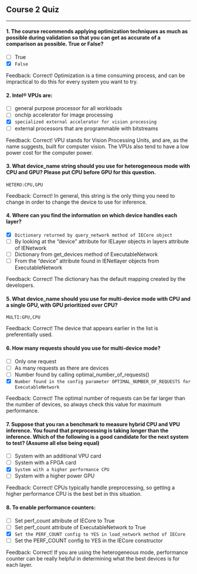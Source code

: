 ## Course 2 Quiz

---

#### 1. The course recommends applying optimization techniques as much as possible during validation so that you can get as accurate of a comparison as possible. True or False?

- [ ] True
- [x] `False`

Feedback: Correct! Optimization is a time consuming process, and can be impractical to do this for every system you want to try.

#### 2. Intel® VPUs are:

- [ ] general purpose processor for all workloads
- [ ] onchip accelerator for image processing
- [x] `specialized external accelerator for vision processing`
- [ ] external processors that are programmable with bitstreams

Feedback: Correct! VPU stands for Vision Processing Units, and are, as the name suggests, built for computer vision. The VPUs also tend to have a low power cost for the computer power.

#### 3. What device_name string should you use for heterogeneous mode with CPU and GPU? Please put CPU before GPU for this question.

`HETERO:CPU,GPU`

Feedback: Correct! In general, this string is the only thing you need to change in order to change the device to use for inference.

#### 4.	Where can you find the information on which device handles each layer?

- [x] `Dictionary returned by query_network method of IECore object`
- [ ] By looking at the “device” attribute for IELayer objects in layers attribute of IENetwork
- [ ] Dictionary from get_devices method of ExecutableNetwork
- [ ] From the “device” attribute found in IENetlayer objects from ExecutableNetwork

Feedback: Correct! The dictionary has the default mapping created by the developers.


#### 5.	What device_name should you use for multi-device mode with CPU and a single GPU, with GPU  prioritized over CPU?

`MULTI:GPU,CPU`

Feedback: Correct! The device that appears earlier in the list is preferentially used.

#### 6.	How many requests should you use for multi-device mode?

- [ ] Only one request
- [ ] As many requests as there are devices
- [ ] Number found by calling optimal_number_of_requests()
- [x] `Number found in the config parameter OPTIMAL_NUMBER_OF_REQUESTS for ExecutableNetwork`

Feedback: Correct! The optimal number of requests can be far larger than the number of devices, so always check this value for maximum performance.


#### 7. Suppose that you ran a benchmark to measure hybrid CPU and VPU inference. You found that preprocessing is taking longer than the inference. Which of the following is a good candidate for the next system to test? (Assume all else being equal)

- [ ] System with an additional VPU card
- [ ] System with a FPGA card
- [x] `System with a higher performance CPU`
- [ ] System with a higher power GPU

Feedback: Correct! CPUs typically handle preprocessing, so getting a higher performance CPU is the best bet in this situation.

#### 8. To enable performance counters:

- [ ] Set perf_count attribute of IECore to True
- [ ] Set perf_count attribute of ExecutableNetwork to True
- [x] `Set the PERF_COUNT config to YES in load_network method of IECore`
- [ ] Set the PERF_COUNT config to YES in the IECore constructor

Feedback: Correct! If you are using the heterogeneous mode, performance counter can be really helpful in determining what the best devices is for each layer.
